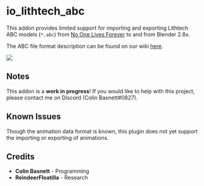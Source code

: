 # io_lithtech_abc

This addon provides limited support for importing and exporting Lithtech ABC models (`*.abc`) from [No One Lives Forever](https://en.wikipedia.org/wiki/The_Operative:_No_One_Lives_Forever) to and from Blender 2.8x.

The ABC file format description can be found on our wiki [here](https://github.com/cmbasnett/io_scene_abc/wiki/ABC).

![](https://raw.githubusercontent.com/cmbasnett/io_scene_abc/master/doc/readme/example.png)

## Notes
This addon is a **work in progress**! If you would like to help with this project, please contact me on Discord (Colin Basnett#0827).

## Known Issues
Though the animation data format is known, this plugin does not yet support the importing or exporting of animations.

## Credits
* **Colin Basnett** - Programming
* **ReindeerFloatilla** - Research
